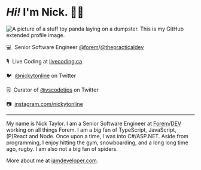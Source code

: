 
# <em>Hi!</em> I'm Nick. 👋🏻

![A picture of a stuff toy panda laying on a dumpster. This is my GitHub extended profile image.](https://res.cloudinary.com/nickytonline/image/upload/w_1280,h_669,c_fill,q_auto,f_auto/w_860,c_fit,co_rgb:ffffff,g_south_west,x_30,y_280,l_text:roboto_64_bold:Not%20a%20real%20panda/w_860,c_fit,co_rgb:ffffff/social)


💻&nbsp;&nbsp;Senior Software Engineer [@forem](https://github.com/forem)/[@thepracticaldev](https://github.com/thepracticaldev)

🎙️&nbsp;&nbsp;Live Coding at [livecoding.ca](https://livecoding.ca)

🐦&nbsp;&nbsp;[@nickytonline](https://twitter.com/nickytonline) on Twitter

🗒️&nbsp;&nbsp;Curator of [@vscodetips](https://twitter.com/vscodetips) on Twitter

📷&nbsp;&nbsp;[instagram.com/nickytonline](https://instagram.com/nickytonline)

<hr />

My name is Nick Taylor. I am a Senior Software Engineer at [Forem](https://www.forem.com/)/[DEV](https://dev.to) working on all things Forem. I am a <em>big</em> fan of TypeScript, JavaScript, (P)React and Node. Once upon a time, I was into C#/ASP.NET. Aside from programming, I enjoy hitting the gym, snowboarding, and a long long time ago, rugby. I am also not a big fan of spiders.

More about me at [iamdeveloper.com](https://iamdeveloper.com).

<!--
**realChainLife/realChainLife** is a ✨ _special_ ✨ repository because its `README.md` (this file) appears on your GitHub profile.

Here are some ideas to get you started:

- 🔭 I’m currently working on ...
- 🌱 I’m currently learning ...
- 👯 I’m looking to collaborate on ...
- 🤔 I’m looking for help with ...
- 💬 Ask me about ...
- 📫 How to reach me: ...
- 😄 Pronouns: ...
- ⚡ Fun fact: ...
-->
